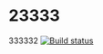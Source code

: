 # 23333
333332
[![Build status](https://ci.appveyor.com/api/projects/status/github/headacheboy/23333?svg=true)](https://ci.appveyor.com/project/wukgdu/23333/branch/master)
